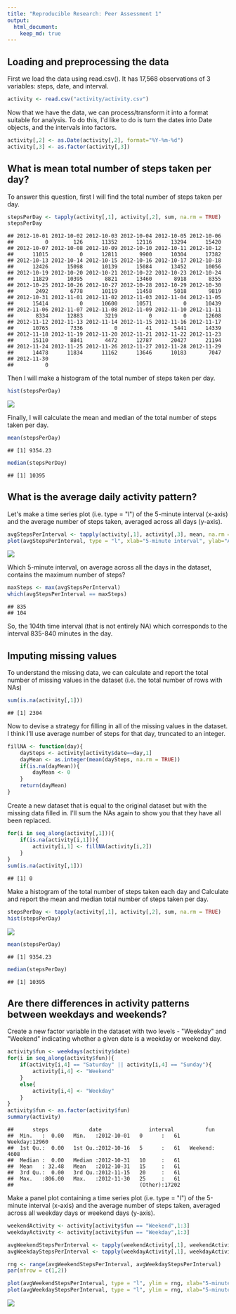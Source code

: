 ```yaml
---
title: "Reproducible Research: Peer Assessment 1"
output: 
  html_document:
    keep_md: true
---
```



## Loading and preprocessing the data

First we load the data using read.csv(). It has 17,568 observations of 3 variables: steps, date, and interval.


```r
activity <- read.csv("activity/activity.csv")
```

Now that we have the data, we can process/transform it into a format suitable for analysis. To do this, I'd like to do is turn the dates into Date objects, and the intervals into factors.


```r
activity[,2] <- as.Date(activity[,2], format="%Y-%m-%d")
activity[,3] <- as.factor(activity[,3])
```

## What is mean total number of steps taken per day?

To answer this question, first I will find the total number of steps taken per day.


```r
stepsPerDay <- tapply(activity[,1], activity[,2], sum, na.rm = TRUE)
stepsPerDay
```

```
## 2012-10-01 2012-10-02 2012-10-03 2012-10-04 2012-10-05 2012-10-06 
##          0        126      11352      12116      13294      15420 
## 2012-10-07 2012-10-08 2012-10-09 2012-10-10 2012-10-11 2012-10-12 
##      11015          0      12811       9900      10304      17382 
## 2012-10-13 2012-10-14 2012-10-15 2012-10-16 2012-10-17 2012-10-18 
##      12426      15098      10139      15084      13452      10056 
## 2012-10-19 2012-10-20 2012-10-21 2012-10-22 2012-10-23 2012-10-24 
##      11829      10395       8821      13460       8918       8355 
## 2012-10-25 2012-10-26 2012-10-27 2012-10-28 2012-10-29 2012-10-30 
##       2492       6778      10119      11458       5018       9819 
## 2012-10-31 2012-11-01 2012-11-02 2012-11-03 2012-11-04 2012-11-05 
##      15414          0      10600      10571          0      10439 
## 2012-11-06 2012-11-07 2012-11-08 2012-11-09 2012-11-10 2012-11-11 
##       8334      12883       3219          0          0      12608 
## 2012-11-12 2012-11-13 2012-11-14 2012-11-15 2012-11-16 2012-11-17 
##      10765       7336          0         41       5441      14339 
## 2012-11-18 2012-11-19 2012-11-20 2012-11-21 2012-11-22 2012-11-23 
##      15110       8841       4472      12787      20427      21194 
## 2012-11-24 2012-11-25 2012-11-26 2012-11-27 2012-11-28 2012-11-29 
##      14478      11834      11162      13646      10183       7047 
## 2012-11-30 
##          0
```

Then I will make a histogram of the total number of steps taken per day.


```r
hist(stepsPerDay)
```

![](PA1_template_files/figure-html/unnamed-chunk-4-1.png)<!-- -->

Finally, I will calculate the mean and median of the total number of steps taken per day.


```r
mean(stepsPerDay)
```

```
## [1] 9354.23
```

```r
median(stepsPerDay)
```

```
## [1] 10395
```

## What is the average daily activity pattern?

Let's make a time series plot (i.e. type = "l") of the 5-minute interval (x-axis) and the average number of steps taken, averaged across all days (y-axis).


```r
avgStepsPerInterval <- tapply(activity[,1], activity[,3], mean, na.rm = TRUE)
plot(avgStepsPerInterval, type = "l", xlab="5-minute interval", ylab="Average Number of Steps", main="Average Steps per 5-minute Interval")
```

![](PA1_template_files/figure-html/unnamed-chunk-6-1.png)<!-- -->

Which 5-minute interval, on average across all the days in the dataset, contains the maximum number of steps?


```r
maxSteps <- max(avgStepsPerInterval)
which(avgStepsPerInterval == maxSteps)
```

```
## 835 
## 104
```

So, the 104th time interval (that is not entirely NA) which corresponds to the interval 835-840 minutes in the day.

## Imputing missing values

To understand the missing data, we can calculate and report the total number of missing values in the dataset (i.e. the total number of rows with NAs)


```r
sum(is.na(activity[,1]))
```

```
## [1] 2304
```

Now to devise a strategy for filling in all of the missing values in the dataset. I think I'll use average number of steps for that day, truncated to an integer.


```r
fillNA <- function(day){
    daySteps <- activity[activity$date==day,1]
    dayMean <- as.integer(mean(daySteps, na.rm = TRUE))
    if(is.na(dayMean)){
        dayMean <- 0
    }
    return(dayMean)
}
```

Create a new dataset that is equal to the original dataset but with the missing data filled in. I'll sum the NAs again to show you that they have all been replaced.


```r
for(i in seq_along(activity[,1])){
    if(is.na(activity[i,1])){
        activity[i,1] <- fillNA(activity[i,2])
    }
}
sum(is.na(activity[,1]))
```

```
## [1] 0
```

Make a histogram of the total number of steps taken each day and Calculate and report the mean and median total number of steps taken per day. 


```r
stepsPerDay <- tapply(activity[,1], activity[,2], sum, na.rm = TRUE)
hist(stepsPerDay)
```

![](PA1_template_files/figure-html/unnamed-chunk-11-1.png)<!-- -->

```r
mean(stepsPerDay)
```

```
## [1] 9354.23
```

```r
median(stepsPerDay)
```

```
## [1] 10395
```

## Are there differences in activity patterns between weekdays and weekends?

Create a new factor variable in the dataset with two levels - "Weekday" and "Weekend" indicating whether a given date is a weekday or weekend day.


```r
activity$fun <- weekdays(activity$date)
for(i in seq_along(activity$fun)){
    if(activity[i,4] == "Saturday" || activity[i,4] == "Sunday"){
        activity[i,4] <- "Weekend"
    }
    else{
        activity[i,4] <- "Weekday"
    }
}
activity$fun <- as.factor(activity$fun)
summary(activity)
```

```
##      steps             date               interval          fun       
##  Min.   :  0.00   Min.   :2012-10-01   0      :   61   Weekday:12960  
##  1st Qu.:  0.00   1st Qu.:2012-10-16   5      :   61   Weekend: 4608  
##  Median :  0.00   Median :2012-10-31   10     :   61                  
##  Mean   : 32.48   Mean   :2012-10-31   15     :   61                  
##  3rd Qu.:  0.00   3rd Qu.:2012-11-15   20     :   61                  
##  Max.   :806.00   Max.   :2012-11-30   25     :   61                  
##                                        (Other):17202
```

Make a panel plot containing a time series plot (i.e. type = "l") of the 5-minute interval (x-axis) and the average number of steps taken, averaged across all weekday days or weekend days (y-axis). 


```r
weekendActivity <- activity[activity$fun == "Weekend",1:3]
weekdayActivity <- activity[activity$fun == "Weekday",1:3]

avgWeekendStepsPerInterval <- tapply(weekendActivity[,1], weekendActivity[,3], mean)
avgWeekdayStepsPerInterval <- tapply(weekdayActivity[,1], weekdayActivity[,3], mean)

rng <- range(avgWeekendStepsPerInterval, avgWeekdayStepsPerInterval)
par(mfrow = c(1,2))

plot(avgWeekendStepsPerInterval, type = "l", ylim = rng, xlab="5-minute interval", ylab="Average Number of Steps", main="Weekend")
plot(avgWeekdayStepsPerInterval, type = "l", ylim = rng, xlab="5-minute interval", ylab="Average Number of Steps", main="Weekday")
```

![](PA1_template_files/figure-html/unnamed-chunk-13-1.png)<!-- -->
